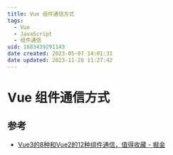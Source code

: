```yaml
---
title: Vue 组件通信方式
tags: 
  - Vue
  - JavaScript
  - 组件通信
uid: 1683439291143
date created: 2023-05-07 14:01:31
date updated: 2023-11-28 11:27:42
---
```


# Vue 组件通信方式

## 参考

- [Vue3的8种和Vue2的12种组件通信，值得收藏 - 掘金](https://juejin.cn/post/6999687348120190983)
